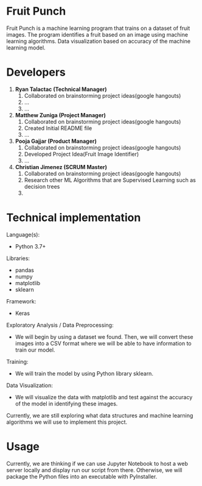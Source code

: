 # Fruit Punch
Fruit Punch is a machine learning program that trains on a dataset of fruit images. The program identifies a fruit based on an image using machine learning algorithms. Data visualization based on accuracy of the machine learning model.

# Developers
1. **Ryan Talactac (Technical Manager)**
   1. Collaborated on brainstorming project ideas(google hangouts)
   1. ...
   1. ...
2. **Matthew Zuniga (Project Manager)**
   1. Collaborated on brainstorming project ideas(google hangouts)
   1. Created Initial README file
   1. ...
3. **Pooja Gajjar (Product Manager)**
   1. Collaborated on brainstorming project ideas(google hangouts)
   1. Developed Project Idea(Fruit Image Identifier)
   1. ...
4. **Christian Jimenez (SCRUM Master)**
   1. Collaborated on brainstorming project ideas(google hangouts)
   1. Research other ML Algorithms that are Supervised Learning such as decision trees
   1.  
   
# Technical implementation
Language(s):
* Python 3.7+

Libraries:
* pandas
* numpy
* matplotlib
* sklearn

Framework:
* Keras

Exploratory Analysis / Data Preprocessing:
* We will begin by using a dataset we found. Then, we will convert these images into a CSV format where we will be able to have information to train our model.

Training:
* We will train the model by using Python library sklearn. 

Data Visualization:
* We will visualize the data with matplotlib and test against the accuracy of the model in identifying these images.

Currently, we are still exploring what data structures and machine learning algorithms we will use to implement this project.

# Usage

Currently, we are thinking if we can use Jupyter Notebook to host a web server locally and display run our script from there. Otherwise, we will package the Python files into an executable with PyInstaller.
